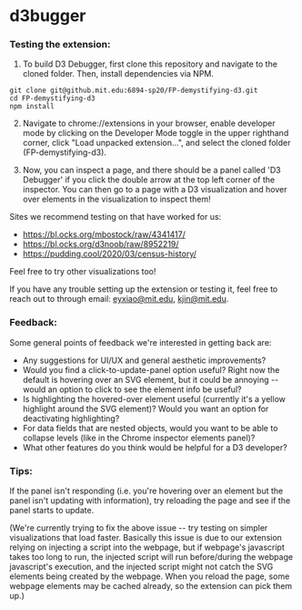 # d3bugger

### Testing the extension:

1. To build D3 Debugger, first clone this repository and navigate to the cloned folder. Then, install dependencies via NPM.

```
git clone git@github.mit.edu:6894-sp20/FP-demystifying-d3.git
cd FP-demystifying-d3
npm install
```

2. Navigate to chrome://extensions in your browser, enable developer mode by clicking on the Developer Mode toggle in the upper righthand corner,
click "Load unpacked extension...", and select the cloned folder (FP-demystifying-d3).

3. Now, you can inspect a page, and there should be a panel called 'D3 Debugger' if you click the double arrow at the top left corner of the inspector. You can then go to a page with a D3 visualization and hover over elements in the visualization to inspect them!

Sites we recommend testing on that have worked for us:
- https://bl.ocks.org/mbostock/raw/4341417/
- https://bl.ocks.org/d3noob/raw/8952219/
- https://pudding.cool/2020/03/census-history/

Feel free to try other visualizations too!

If you have any trouble setting up the extension or testing it, feel free to reach out to through email: eyxiao@mit.edu, kjin@mit.edu.

### Feedback:

Some general points of feedback we're interested in getting back are:
- Any suggestions for UI/UX and general aesthetic improvements?
- Would you find a click-to-update-panel option useful? Right now the default is hovering over an SVG element, but it could be annoying -- would an option to click to see the element info be useful?
- Is highlighting the hovered-over element useful (currently it's a yellow highlight around the SVG element)? Would you want an option for deactivating highlighting?
- For data fields that are nested objects, would you want to be able to collapse levels (like in the Chrome inspector elements panel)?
- What other features do you think would be helpful for a D3 developer?


### Tips:

If the panel isn't responding (i.e. you're hovering over an element but the panel isn't updating with information), try reloading the page and see 
if the panel starts to update.

(We're currently trying to fix the above issue -- try testing on simpler visualizations that load faster. Basically this issue is due to our extension relying on injecting a script into the webpage, but if webpage's javascript takes too long to run, the injected script will run before/during the webpage javascript's execution, and the injected script might not catch the SVG elements being created by the webpage. When you reload the page, some webpage elements may be cached already, so the extension can pick them up.)

